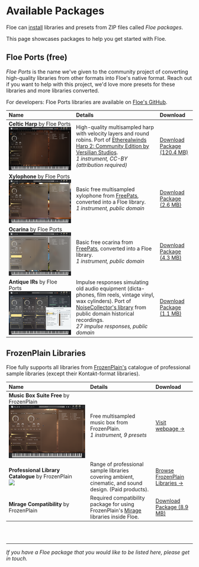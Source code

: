 <!--
SPDX-FileCopyrightText: 2025 Sam Windell
SPDX-License-Identifier: GPL-3.0-or-later
-->

# Available Packages

Floe can [install](./install-packages.md) libraries and presets from ZIP files called _Floe packages_.

This page showcases packages to help you get started with Floe.

## Floe Ports (free)
_Floe Ports_ is the name we've given to the community project of converting high-quality libraries from other formats into Floe's native format. Reach out if you want to help with this project, we'd love more presets for these libraries and more libraries converted.

For developers: Floe Ports libraries are available on [Floe's GitHub](https://github.com/orgs/floe-audio/repositories).

| Name | Details | Download |
|:--|:--|:--|
| **Celtic Harp** by Floe Ports<br/>![Celtic Harp GUI](../images/harp-gui.png) | High-quality multisampled harp with velocity layers and round robins. Port of [Etherealwinds Harp 2: Community Edition by Versilian Studios](https://versilian-studios.com/etherealwinds-harp/).<br/>*1 instrument, CC-BY (attribution required)* | [Download Package (120.4 MB)](https://github.com/floe-audio/Harp/releases/download/v1.5/Floe.Ports.-.Celtic.Harp.Package.zip) |
| **Xylophone** by Floe Ports<br/>![Xylophone GUI](../images/xylophone-gui.png) | Basic free multisampled xylophone from [FreePats](https://freepats.zenvoid.org/ChromaticPercussion/xylophone.html), converted into a Floe library.<br/>*1 instrument, public domain* | [Download Package (2.6 MB)](https://github.com/floe-audio/Xylophone/releases/download/v1.5/Floe.Ports.-.Xylophone.Package.zip) |
| **Ocarina** by Floe Ports![Ocarina GUI](../images/ocarina-gui.png)<br/> | Basic free ocarina from [FreePats](https://freepats.zenvoid.org/Wind/ocarina.html), converted into a Floe library.<br/>*1 instrument, public domain* | [Download Package (4.3 MB)](https://github.com/floe-audio/Ocarina/releases/download/v1.5/Floe.Ports.-.Ocarina.Package.zip) |
| **Antique IRs** by Floe Ports<br/>![Antique IRs GUI](../images/antique-irs-gui.png) | Impulse responses simulating old audio equipment (dicta-phones, film reels, vintage vinyl, wax cylinders). Port of [NoiseCollector's library](https://freesound.org/people/NoiseCollector/packs/11613/) from public domain historical recordings.<br/>*27 impulse responses, public domain* | [Download Package (1.1 MB)](https://github.com/floe-audio/Antique-IRs/releases/download/v1.0/Floe.Ports.-.Antique.IRs.Package.zip) |


## FrozenPlain Libraries

Floe fully supports all libraries from [FrozenPlain's](https://www.frozenplain.com) catalogue of professional sample libraries (except their Kontakt-format libraries).

| Name | Details | Download |
|:--|:--|:--|
| **Music Box Suite Free** by FrozenPlain<br/>![MBSF GUI](../images/mbsf-gui.png) | Free multisampled music box from FrozenPlain.<br/>*1 instrument, 9 presets* | [Visit webpage →](https://www.frozenplain.com/product/music-box-suite-free)<br/> |
| **Professional Library Catalogue** by FrozenPlain<br/>![](https://d1e9gx2m5baxk1.cloudfront.net/images/libraries-gui-medley.png) | Range of professional sample libraries covering ambient, cinematic, and sound design. (Paid products). | [Browse FrozenPlain Libraries →](https://www.frozenplain.com/products?format=Mirage+Library%2CFloe+Library) |
| **Mirage Compatibility** by FrozenPlain | Required compatibility package for using FrozenPlain's [Mirage](../about-the-project/mirage.md) libraries inside Floe. | [Download Package (8.9 MB)](https://github.com/FrozenPlain/floe-mirage-compatibility/releases/download/v1.1/FrozenPlain.-.Mirage.Compatibility.Package.zip) |

<div style="margin-bottom: 60px;"></div>

---

<!-- we want to let developers know that they can add their own packages to this list -->
_If you have a Floe package that you would like to be listed here, please get in touch._
